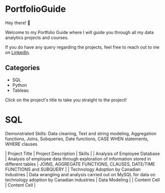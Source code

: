 # PortfolioGuide
Hey there! 👋

Welcome to my Portfolio Guide where I will guide you through all my data analytics projects and courses.

If you do have any query regarding the projects, feel free to reach out to me on [LinkedIn](https://www.linkedin.com/in/rohaanzuberi/).

## Categories
- SQL
- Python
- Tableau

Click on the project's title to take you straight to the project!

# SQL

Demonstrated Skills: Data cleaning, Text and string modeling, Aggregation functions, Joins, Subqueries, Date functions, CASE WHEN statements, WHERE clauses

| Project Title  | Project Description | Skills |
| Analysis of Employee Database | Analysis of employee data through exploration of information stored in different tables | JOINS, AGGREGATE FUNCTIONS, CLAUSES, DATE/TIME FUNCTIONS and SUBQUERY |
| Technology Adoption by Canadian Industries  | Data wrangling and analysis carried out on MySQL for data on technology adoption by Canadian industries | Data Modeling |
| Content Cell  | Content Cell  |
